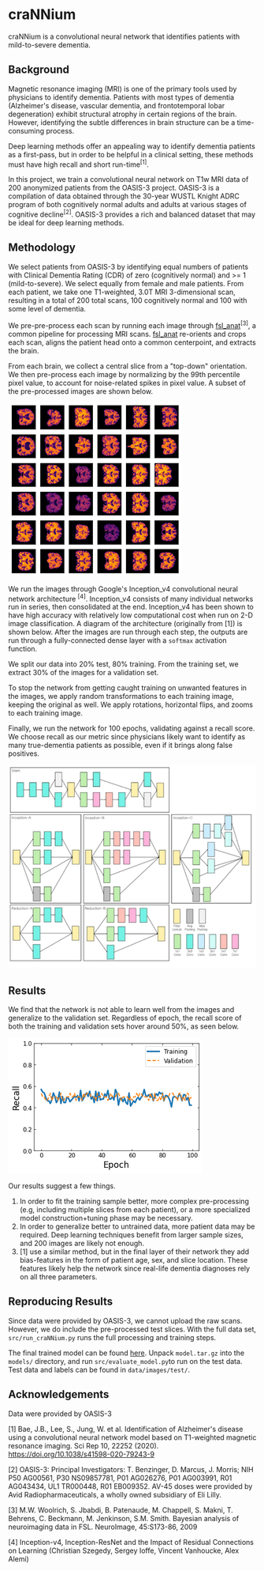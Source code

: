 # craNNium


craNNium is a convolutional neural network that identifies patients with mild-to-severe dementia.

## Background
Magnetic resonance imaging (MRI) is one of the primary tools used by physicians to identify dementia. Patients with most types of dementia (Alzheimer's disease, vascular dementia, and frontotemporal lobar degeneration) exhibit structural atrophy in certain regions of the brain. However, identifying the subtle differences in brain structure can be a time-consuming process.

Deep learning methods offer an appealing way to identify dementia patients as a first-pass, but in order to be helpful in a clinical setting, these methods must have high recall and short run-time<sup>[1]</sup>.

In this project, we train a convolutional neural network on T1w MRI data of 200 anonymized patients from the OASIS-3 project. OASIS-3 is a compilation of data obtained through the 30-year WUSTL Knight ADRC program of both cognitively normal adults and adults at various stages of cognitive decline<sup>[2]</sup>. OASIS-3 provides a rich and balanced dataset that may be ideal for deep learning methods.

## Methodology

We select patients from OASIS-3 by identifying equal numbers of patients with Clinical Dementia Rating (CDR) of zero (cognitively normal) and >= 1 (mild-to-severe). We select equally from female and male patients. From each patient, we take one T1-weighted, 3.0T MRI 3-dimensional scan, resulting in a total of 200 total scans, 100 cognitively normal and 100 with some level of dementia.

We pre-pre-process each scan by running each image through [fsl_anat](https://fsl.fmrib.ox.ac.uk/fsl/fslwiki/fsl_anat)<sup>[3]</sup>, a common pipeline for processing MRI scans. [fsl_anat](https://fsl.fmrib.ox.ac.uk/fsl/fslwiki/fsl_anat) re-orients and crops each scan, aligns the patient head onto a common centerpoint, and extracts the brain.

From each brain, we collect a central slice from a "top-down" orientation. We then pre-process each image by normalizing by the 99th percentile pixel value, to account for noise-related spikes in pixel value. A subset of the pre-processed images are shown below.

![](brains.png)

We run the images through Google's Inception_v4 convolutional neural network architecture <sup>[4]</sup>. Inception_v4 consists of many individual networks run in series, then consolidated at the end. Inception_v4 has been shown to have high accuracy with relatively low computational cost when  run on 2-D image classification. A diagram of the architecture (originally from [1]) is shown below. After the images are run through each step, the outputs are run through a fully-connected dense layer with a `softmax` activation function.

We split our data into 20% test, 80% training. From the training set, we extract 30% of the images for a validation set.

To stop the network from getting caught training on unwanted features in the images, we apply random transformations to each training image, keeping the original as well. We apply rotations, horizontal flips, and zooms to each training image.

Finally, we run the network for 100 epochs, validating against a recall score. We choose recall as our metric since physicians likely want to identify as many true-dementia patients as possible, even if it brings along false positives.

![](inception_v4.png)

## Results

We find that the network is not able to learn well from the images and generalize to the validation set. Regardless of epoch, the recall score of both the training and validation sets hover around 50%, as seen below.

![](performance.png)

Our results suggest a few things.
1. In order to fit the training sample better, more complex pre-processing (e.g, including multiple slices from each patient), or a more specialized model construction+tuning phase may be necessary.
2. In order to generalize better to untrained data, more patient data may be required. Deep learning techniques benefit from larger sample sizes, and 200 images are likely not enough.
3. [1] use a similar method, but in the final layer of their network they add bias-features in the form of patient age, sex, and slice location. These features likely help the network since real-life dementia diagnoses rely on all three parameters.

## Reproducing Results

Since data were provided by OASIS-3, we cannot upload the raw scans. However, we do include the pre-processed test slices.  With the full data set, `src/run_craNNium.py` runs the full processing and training steps. 

The final trained model can be found [here](https://drive.google.com/file/d/1Z4BETLc7Q1GfsbRlBHW2i0vflYsE3iRU/view?usp=sharing). Unpack `model.tar.gz` into the `models/` directory, and run `src/evaluate_model.py`to run on the test data. Test data and labels can be found in `data/images/test/`.

## Acknowledgements

Data were provided by OASIS-3

[1] Bae, J.B., Lee, S., Jung, W. et al. Identification of Alzheimer's disease using a convolutional neural network model based on T1-weighted magnetic resonance imaging. Sci Rep 10, 22252 (2020). https://doi.org/10.1038/s41598-020-79243-9

[2] OASIS-3: Principal Investigators: T. Benzinger, D. Marcus, J. Morris; NIH P50 AG00561, P30 NS09857781, P01 AG026276, P01 AG003991, R01 AG043434, UL1 TR000448, R01 EB009352. AV-45 doses were provided by Avid Radiopharmaceuticals, a wholly owned subsidiary of Eli Lilly.

[3]  M.W. Woolrich, S. Jbabdi, B. Patenaude, M. Chappell, S. Makni, T. Behrens, C. Beckmann, M. Jenkinson, S.M. Smith. Bayesian analysis of neuroimaging data in FSL. NeuroImage, 45:S173-86, 2009 

[4] Inception-v4, Inception-ResNet and the Impact of Residual Connections on Learning (Christian Szegedy, Sergey Ioffe, Vincent Vanhoucke, Alex Alemi)